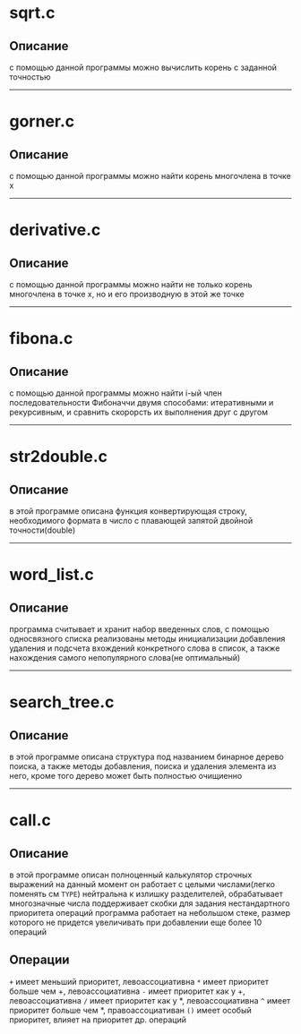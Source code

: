 # **sqrt.c** 
## Описание
 с помощью данной программы можно вычислить корень с заданной точностью 
 
---
# **gorner.c** 
## Описание
 с помощью данной программы можно найти корень многочлена в точке x

---
# **derivative.c**
## Описание
 с помощью данной программы можно найти не только корень многочлена
 в точке х, но и его производную в этой же точке

---
# **fibona.c**
## Описание
 с помощью данной программы можно найти i-ый член последовательности
 Фибоначчи двумя способами: итеративными и рекурсивным, и сравнить
 скорорсть их выполнения друг с другом

---
# **str2double.c**
## Описание
 в этой программе описана функция конвертирующая строку, необходимого 
 формата в число с плавающей запятой двойной точности(double)

---
# **word_list.c**
## Описание
 программа считывает и хранит набор введенных слов, с помощью
 односвязного списка
 реализованы методы инициализации добавления удаления и подсчета
 вхождений конкретного слова в список, а также нахождения самого
 непопулярного слова(не оптимальный)

---
# **search_tree.c**
## Описание
 в этой программе описана структура под названием бинарное 
 дерево поиска, а также методы добавления, поиска и удаления
 элемента из него, кроме того дерево может быть полностью очищиенно

---
# **call.c**
## Описание
 в этой программе описан полноценный калькулятор строчных выражений
 на данный момент он работает с целыми числами(легко поменять см `TYPE`)
 нейтральна к излишку разделителей, обрабатывает многозначные числа
 поддерживает скобки для задания нестандартного приоритета операций
 программа работает на небольшом стеке, размер которого не придется
 увеличивать при добавлении еще более 10 операций
## Операции
 `+`  имеет меньший приоритет, левоассоциативна 
 `*`  имеет приоритет больше чем +, левоассоциативна
 `-`  имеет приоритет как у +, левоассоциативна
 `/`  имеет приоритет как у *, левоассоциативна
 `^`  имеет приоритет больше чем *, правоассоциативан
 `()` имеет особый приоритет, влияет на приоритет др. операций
